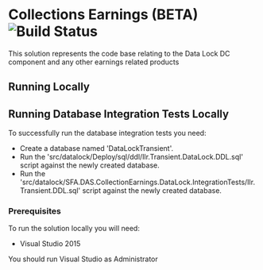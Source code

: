 # Collections Earnings (BETA)   ![Build Status](https://sfa-gov-uk.visualstudio.com/_apis/public/build/definitions/c39e0c0b-7aff-4606-b160-3566f3bbce23/126/badge)

This solution represents the code base relating to the Data Lock DC component and any other earnings related products

## Running Locally

## Running Database Integration Tests Locally

To successfully run the database integration tests you need:
* Create a database named 'DataLockTransient'.
* Run the 'src/datalock/Deploy/sql/ddl/Ilr.Transient.DataLock.DDL.sql' script against the newly created database.
* Run the 'src/datalock/SFA.DAS.CollectionEarnings.DataLock.IntegrationTests/Ilr.Transient.DDL.sql' script against the newly created database.

### Prerequisites

To run the solution locally you will need:
* Visual Studio 2015

You should run Visual Studio as Administrator


